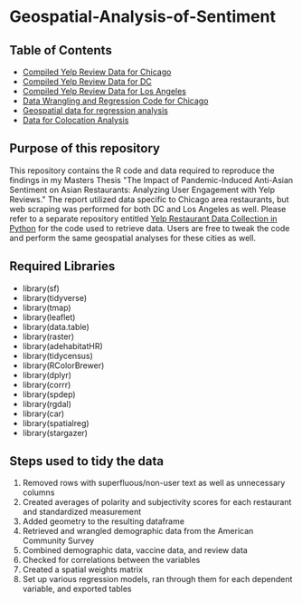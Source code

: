 # Geospatial-Analysis-of-Sentiment

## Table of Contents
- [Compiled Yelp Review Data for Chicago](https://github.com/alabellehahn/Geospatial-Analysis-of-Sentiment/blob/main/review_data_Chicago.csv)
- [Compiled Yelp Review Data for DC](https://github.com/alabellehahn/Geospatial-Analysis-of-Sentiment/blob/main/review_data_DC.csv)
- [Compiled Yelp Review Data for Los Angeles](https://github.com/alabellehahn/Geospatial-Analysis-of-Sentiment/blob/main/review_data_Los_Angeles.csv)
- [Data Wrangling and Regression Code for Chicago](https://github.com/alabellehahn/Geospatial-Analysis-of-Sentiment/blob/main/Data%20Wrangling%20Chicago.Rmd)
- [Geospatial data for regression analysis](https://github.com/alabellehahn/Geospatial-Analysis-of-Sentiment/blob/main/CHICAGO_wide_FIXED.gpkg)
- [Data for Colocation Analysis](https://github.com/alabellehahn/Geospatial-Analysis-of-Sentiment/blob/main/Coloc_DATA.csv)

## Purpose of this repository
This repository contains the R code and data required to reproduce the findings in my Masters Thesis "The Impact of Pandemic-Induced Anti-Asian Sentiment on Asian Restaurants: Analyzing User Engagement with Yelp Reviews." The report utilized data specific to Chicago area restaurants, but web scraping was performed for both DC and Los Angeles as well. Please refer to a separate repository entitled [Yelp Restaurant Data Collection in Python](https://github.com/alabellehahn/Yelp-Restaurant-Data-Collection-in-Python) for the code used to retrieve data. Users are free to tweak the code and perform the same geospatial analyses for these cities as well. 

## Required Libraries
- library(sf)
- library(tidyverse)
- library(tmap)
- library(leaflet)
- library(data.table)
- library(raster) 
- library(adehabitatHR)
- library(tidycensus)
- library(RColorBrewer)
- library(dplyr)
- library(corrr)
- library(spdep)
- library(rgdal)
- library(car)
- library(spatialreg)
- library(stargazer)

## Steps used to tidy the data

1) Removed rows with superfluous/non-user text as well as unnecessary columns
2) Created averages of polarity and subjectivity scores for each restaurant and standardized measurement
3) Added geometry to the resulting dataframe 
4) Retrieved and wrangled demographic data from the American Community Survey
5) Combined demographic data, vaccine data, and review data 
6) Checked for correlations between the variables
7) Created a spatial weights matrix
8) Set up various regression models, ran through them for each dependent variable, and exported tables 
